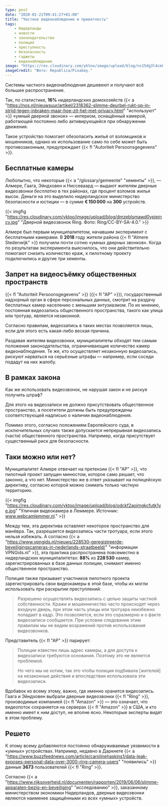 ```yaml
---
type: post
date: "2020-01-21T09:41:27+01:00"
title: "Частное видеонаблюдение и приватность"
tags:
    - Нидерланды
    - новости
    - законодательство
    - полиция
    - преступность
    - безопасность
    - гаджеты
    - видеонаблюдение
image: "https://res.cloudinary.com/yktoo/image/upload/blog/ns15dg3l4cm8kjbzfyix.jpg"
imageCredit: "Фото: Republica/Pixabay."
---
```


Системы частного видеонаблюдения дешевеют и получают всё большее распространение.

Так, по статистике, **16%** нидерландских домохозяйств {{< a "https://nos.nl/nieuwsuur/artikel/2318362-slimme-deurbel-rukt-op-in-strijd-tegen-inbraken-maar-hoe-zit-het-met-privacy.html" "используют" >}} «умный дверной звонок» — интерком, оснащённый камерой, работающей постоянно либо активирующейся при обнаружении движения.

Такое устройство помогает обезопасить жильё от взломщиков и мошенников, однако их использование само по себе может быть противозаконным, предупреждает {{< fl "Autoriteit Persoonsgegevens" >}}.

<!--more-->

## Бесплатные камеры

Любопытно, что некоторые {{< a "/glossary/gemeente" "хементы" >}}, — Алмере, Гаага, Эйндховен и Ниссеваард — выдают жителям дверные видеозвонки *бесплатно* в тех районах, где процент взломов жилья высок. Деньги на это выделило нидерландское министерство безопасности и юстиции — в сумме **€ 150 000** на **300** устройств.

{{< imgfig "https://res.cloudinary.com/yktoo/image/upload/blog/dmzeblsmawd0ypiejncy.jpg" "Дверной видеозвонок Ring. Фото: Ring/CC-BY-SA-4.0." >}}

Алмере был первым муниципалитетом, начавшим эксперимент с бесплатными камерами. В **2018** году жители района {{< fl "Almere Stedenwijk" >}} получили почти сотню «умных дверных звонков». Когда по результатам эксперимента выяснилось, что они действительно помогают снизить количество краж, к пилотному проекту подключились и другие три хементы.

## Запрет на видеосъёмку общественных пространств

{{< fl "Autoriteit Persoonsgegevens" >}} ({{< fl "AP" >}}), государственный надзорный орган в сфере персональных данных, смотрит на раздачу бесплатных камер населению с меньшим энтузиазмом. По их мнению, постоянная видеозапись общественного пространства, такого как улица или тротуар, является незаконной.

Согласно правилам, видеозапись в таких местах позволяется лишь, если для этого есть какая-либо веская причина.

Раздавая жителям видеозвонки, муниципалитеты обходят тем самым положения законодательства, ограничивающие количество камер видеонаблюдения. Те же, кто осуществляет незаконную видеозапись, рискуют нарваться на серьёзные штрафы — например, если соседи подадут на них жалобу.

## В рамках закона

Как же использовать видеозвонок, не нарушая закон и не рискуя получить штраф?

Для этого на видеозаписи не должно присутствовать общественное пространство, а посетители должны быть предупреждены соответствующей надписью о наличии видеонаблюдения.

Помимо этого, согласно положениям Европейского суда, в исключительных случаях также допускается непрерывная видеозапись (части) общественного пространства. Например, когда присутствует существенный риск для безопасности.

## Таки можно или нет?

Муниципалитет Алмере отвечает на претензии {{< fl "AP" >}}, что пилотный проект запущен минюстом, которое само решает, что законно, а что нет. Министерство же в ответ указывает на полицейскую директиву, согласно которой можно снимать только частную территорию.

{{< imgfig "https://res.cloudinary.com/yktoo/image/upload/blog/odckf2aoimgkcfutk1ye.jpg" "Уличная видеокамера в Леммере. Источник: www.webcamlemmer.nl." >}}

Между тем, эта директива оставляет некоторое пространство для манёвра. Так, разрешается видеозапись части тротуара, если этого нельзя избежать. А согласно {{< a "https://www.vpngids.nl/nieuws/228530-geregistreerde-beveiligingscameras-in-nederlands-straatbeeld/" "информации VPNGids.nl" >}}, эта практика распространена повсеместно в нидерландских муниципалитетах: **88%** из **228 530** камер, зарегистрированных в базе данных полиции, снимают именно общественное пространство.

Полиция также призывает участников пилотного проекта зарегистрировать свои видеокамеры в этой базе, чтобы их могли использовать при раскрытии преступлений:

> Разрешено осуществлять видеозапись с целью защиты частной собственности. Кражи и мошенничество часто происходят через входную дверь, при этом часть улицы или тротуара неизбежно попадает в кадр. Это позволяется, если это соразмерно и о факте видеозаписи сообщается. При условии следования этим правилам мы не видим возражений против использования видеозвонков.

Представитель {{< fl "AP" >}} парирует:

> Полиции известен лишь адрес камеры, а для доступа к видеозаписи требуются основания. Поэтому это не является проблемой.
>
> Но чего мы не хотим, так это чтобы полиция подбивала [жителей] на незаконные действия и впоследствии использовала эти видеозаписи.

Вдобавок ко всему этому, важно, где именно хранится видеозапись. Гаага и Эйндховен выбрали дверные видеозвонки {{< fl "Ring" >}}, производимые компанией {{< fl "Amazon" >}} — это означает, что видеопоток сохраняется на серверах {{< fl "Amazon" >}} в США, и кто именно имеет к ним доступ, не вполне ясно. Некоторые эксперты видят в этом проблему.

## Решето

К этому всему добавляются постоянно обнаруживаемые уязвимости в «умных» устройствах. Например, недавно в Даркнете {{< a "https://www.buzzfeednews.com/article/carolinehaskins1/data-leak-exposes-personal-data-over-3000-ring-camera-users" "появились" >}} данные **3673** пользователей {{< fl "Ring" >}}.

Согласно {{< a "https://www.rijksoverheid.nl/documenten/rapporten/2019/06/06/slimme-apparaten-bezig-en-beveiliging" "исследованию" >}}, заказанному министерством экономики Нидерландов, дверные видеозвонки являются наименее защищёнными из всех «умных» устройств.

